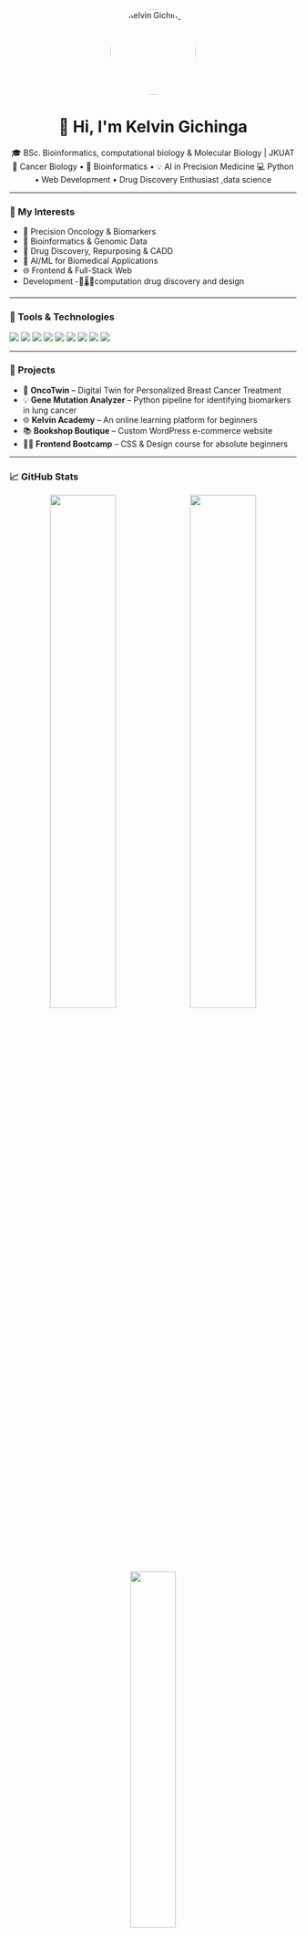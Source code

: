 <p align="center">
  <img src="https://github.com/kelvinmaina01.png" width="150" height="150"  style="border-radius:50%;" alt="Kelvin Gichinga" />
</p>
<h1 align="center">👋 Hi, I'm Kelvin Gichinga</h1>

<p align="center">
🎓 BSc. Bioinformatics, computational biology & Molecular Biology | JKUAT  
🔬 Cancer Biology • 🧬 Bioinformatics • 💡 AI in Precision Medicine  
💻 Python • Web Development • Drug Discovery Enthusiast ,data science 
</p>

---

### 🧠 My Interests
- 🔬 Precision Oncology & Biomarkers  
- 🧬 Bioinformatics & Genomic Data  
- 💊 Drug Discovery, Repurposing & CADD  
- 🤖 AI/ML for Biomedical Applications  
- 🌐 Frontend & Full-Stack Web
- Development
-🧪🌡️💊computation drug discovery and design 

---

### 🧰 Tools & Technologies

<p>
  <img src="https://img.shields.io/badge/Python-3776AB?style=flat&logo=python&logoColor=white"/>
  <img src="https://img.shields.io/badge/JavaScript-F7DF1E?style=flat&logo=javascript&logoColor=black"/>
  <img src="https://img.shields.io/badge/React-61DAFB?style=flat&logo=react&logoColor=black"/>
  <img src="https://img.shields.io/badge/Node.js-339933?style=flat&logo=node.js&logoColor=white"/>
  <img src="https://img.shields.io/badge/Tailwind_CSS-38B2AC?style=flat&logo=tailwind-css&logoColor=white"/>
  <img src="https://img.shields.io/badge/WordPress-21759B?style=flat&logo=wordpress&logoColor=white"/>
  <img src="https://img.shields.io/badge/BioPython-3776AB?style=flat&logo=python&logoColor=white"/>
  <img src="https://img.shields.io/badge/Colab-F9AB00?style=flat&logo=google-colab&logoColor=black"/>
  <img src="https://img.shields.io/badge/GitHub-181717?style=flat&logo=github&logoColor=white"/>
</p>

---

### 🚀 Projects
- 🧪 **OncoTwin** – Digital Twin for Personalized Breast Cancer Treatment  
- 💡 **Gene Mutation Analyzer** – Python pipeline for identifying biomarkers in lung cancer  
- 🌐 **Kelvin Academy** – An online learning platform for beginners  
- 📚 **Bookshop Boutique** – Custom WordPress e-commerce website  
- 👨‍🏫 **Frontend Bootcamp** – CSS & Design course for absolute beginners

---

### 📈 GitHub Stats

<p align="center">
  <img src="https://github-readme-stats.vercel.app/api?username=yourusername&show_icons=true&theme=tokyonight" width="48%" />
  <img src="https://github-readme-streak-stats.herokuapp.com/?user=yourusername&theme=tokyonight" width="48%"/>
</p>

<p align="center">
  <img src="https://github-readme-stats.vercel.app/api/top-langs/?username=yourusername&layout=compact&theme=tokyonight" width="40%"/>
</p>

---

### 📬 Let's Connect!

<p>
  📧 Email: kelvingichinga[at]gmail.com  
  💼 LinkedIn: [linkedin.com/in/yourname](#)  
  🔬 ResearchGate: [Coming Soon]  
  🌐 Portfolio: [Coming Soon]  
</p>

---

> _“Science meets code. Data meets life. I build tools that decode disease.”_